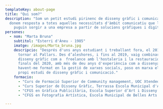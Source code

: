 ```yaml
---
templateKey: about-page
title: "Qui som?"
description: "Som un petit estudi pirinenc de disseny gràfic i comunicació que
  donem resposta a totes aquelles necessitats d'àmbit comunicatiu que li
	puguin sorgir a una empresa a partir de solucions gràfiques i digitals"
persones:
  - nom: "Marta Bruna"
    subtitol: "Esterri d'Àneu - 1985"
    imatge: /images/Marta_bruna.jpg
    descripcio: "Després d'uns anys estudiant i treballant fora, el 2011 vaig
      tornar al Pallars. Des d’aleshores, i fins al 2019, vaig combinar el
      disseny gràfic com a  freelance amb l'hostaleria i la restauració. A
      finals del 2020, amb més de deu anys d'experiència com a dissenyadora i
      havent-me format en la gestió de xarxes socials, poso en marxa el meu
      propi estudi de disseny gràfic i comunicació."
    formacio:
      - "Curs de Formació Superior de Community management, UOC Xtended Studies 2020"
      - "Curs Superior de Disseny Gràfic, Terrassa Escola Municipal d'Art i Disseny 2009 - 2010"
      - "CFGS en Gràfica Publicitària, Escola Superior d’Art i Disseny d'Olot 2006 - 2008"
      - "CFGS en Fotografia Artística, Escola Municipal de Belles Arts de Lleida 2003 - 2005"

---
```

